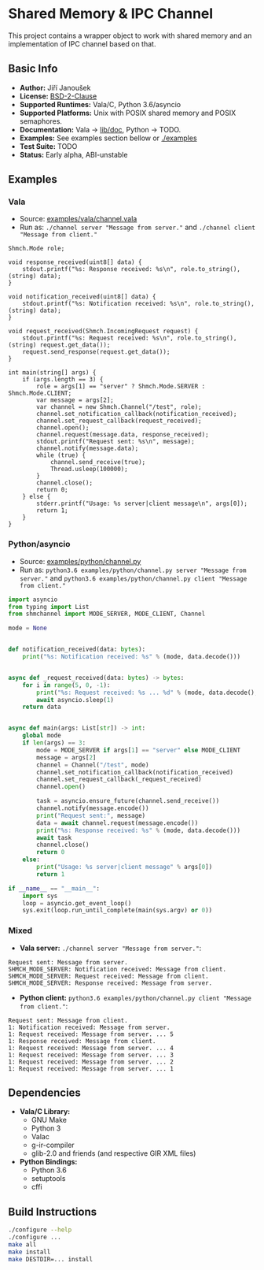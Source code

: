 Shared Memory & IPC Channel
===========================

This project contains a wrapper object to work with shared memory
and an implementation of IPC channel based on that.

Basic Info
----------

  - **Author:** Jiří Janoušek
  - **License:** [BSD-2-Clause](./LICENSE)
  - **Supported Runtimes:** Vala/C, Python 3.6/asyncio
  - **Supported Platforms:** Unix with POSIX shared memory and POSIX semaphores.
  - **Documentation:** Vala → [lib/doc](./lib/doc), Python → TODO. 
  - **Examples:** See examples section bellow or [./examples](./examples)
  - **Test Suite:** TODO
  - **Status:** Early alpha, ABI-unstable

Examples
--------

### Vala

  - Source: [examples/vala/channel.vala](./examples/vala/channel.vala)
  - Run as: `./channel server "Message from server."` and
    `./channel client "Message from client."`

```vala
Shmch.Mode role;

void response_received(uint8[] data) {
    stdout.printf("%s: Response received: %s\n", role.to_string(), (string) data);
}

void notification_received(uint8[] data) {
    stdout.printf("%s: Notification received: %s\n", role.to_string(), (string) data);
}

void request_received(Shmch.IncomingRequest request) {
    stdout.printf("%s: Request received: %s\n", role.to_string(), (string) request.get_data());
    request.send_response(request.get_data());
}

int main(string[] args) {
    if (args.length == 3) {
        role = args[1] == "server" ? Shmch.Mode.SERVER : Shmch.Mode.CLIENT;
        var message = args[2];
        var channel = new Shmch.Channel("/test", role);
        channel.set_notification_callback(notification_received);
        channel.set_request_callback(request_received);
        channel.open();
        channel.request(message.data, response_received);
        stdout.printf("Request sent: %s\n", message);
        channel.notify(message.data);
        while (true) {
            channel.send_receive(true);
            Thread.usleep(100000);
        }
        channel.close();
        return 0;
    } else {
        stderr.printf("Usage: %s server|client message\n", args[0]);
        return 1;
    }
}
```
### Python/asyncio

- Source: [examples/python/channel.py](./examples/python/channel.py)
- Run as: `python3.6 examples/python/channel.py server "Message from server."` and
    `python3.6 examples/python/channel.py client "Message from client."`
    
```python
import asyncio
from typing import List
from shmchannel import MODE_SERVER, MODE_CLIENT, Channel

mode = None


def notification_received(data: bytes):
    print("%s: Notification received: %s" % (mode, data.decode()))


async def _request_received(data: bytes) -> bytes:
    for i in range(5, 0, -1):
        print("%s: Request received: %s ... %d" % (mode, data.decode(), i))
        await asyncio.sleep(1)
    return data


async def main(args: List[str]) -> int:
    global mode
    if len(args) == 3:
        mode = MODE_SERVER if args[1] == "server" else MODE_CLIENT
        message = args[2]
        channel = Channel("/test", mode)
        channel.set_notification_callback(notification_received)
        channel.set_request_callback(_request_received)
        channel.open()

        task = asyncio.ensure_future(channel.send_receive())
        channel.notify(message.encode())
        print("Request sent:", message)
        data = await channel.request(message.encode())
        print("%s: Response received: %s" % (mode, data.decode()))
        await task
        channel.close()
        return 0
    else:
        print("Usage: %s server|client message" % args[0])
        return 1

if __name__ == "__main__":
    import sys
    loop = asyncio.get_event_loop()
    sys.exit(loop.run_until_complete(main(sys.argv) or 0))
```

### Mixed

  - **Vala server:** `./channel server "Message from server."`:

```
Request sent: Message from server.
SHMCH_MODE_SERVER: Notification received: Message from client.
SHMCH_MODE_SERVER: Request received: Message from client.
SHMCH_MODE_SERVER: Response received: Message from server.
```

  - **Python client:** `python3.6 examples/python/channel.py client "Message from client."`:

```
Request sent: Message from client.
1: Notification received: Message from server.
1: Request received: Message from server. ... 5
1: Response received: Message from client.
1: Request received: Message from server. ... 4
1: Request received: Message from server. ... 3
1: Request received: Message from server. ... 2
1: Request received: Message from server. ... 1
```


Dependencies
-----------

  - **Vala/C Library:**
      - GNU Make
      - Python 3
      - Valac
      - g-ir-compiler
      - glib-2.0 and friends (and respective GIR XML files)
  - **Python Bindings:**
      - Python 3.6
      - setuptools
      - cffi

Build Instructions
------------------

```bash
./configure --help
./configure ...
make all
make install
make DESTDIR=... install
```

